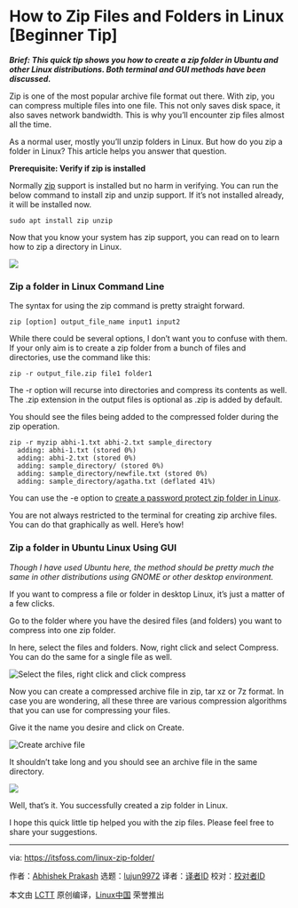 [#]: collector: (lujun9972)
[#]: translator: (geekpi)
[#]: reviewer: ( )
[#]: publisher: ( )
[#]: url: ( )
[#]: subject: (How to Zip Files and Folders in Linux [Beginner Tip])
[#]: via: (https://itsfoss.com/linux-zip-folder/)
[#]: author: (Abhishek Prakash https://itsfoss.com/author/abhishek/)

How to Zip Files and Folders in Linux [Beginner Tip]
======

_**Brief: This quick tip shows you how to create a zip folder in Ubuntu and other Linux distributions. Both terminal and GUI methods have been discussed.**_

Zip is one of the most popular archive file format out there. With zip, you can compress multiple files into one file. This not only saves disk space, it also saves network bandwidth. This is why you’ll encounter zip files almost all the time.

As a normal user, mostly you’ll unzip folders in Linux. But how do you zip a folder in Linux? This article helps you answer that question.

**Prerequisite: Verify if zip is installed**

Normally [zip][1] support is installed but no harm in verifying. You can run the below command to install zip and unzip support. If it’s not installed already, it will be installed now.

```
sudo apt install zip unzip
```

Now that you know your system has zip support, you can read on to learn how to zip a directory in Linux.

![][2]

### Zip a folder in Linux Command Line

The syntax for using the zip command is pretty straight forward.

```
zip [option] output_file_name input1 input2
```

While there could be several options, I don’t want you to confuse with them. If your only aim is to create a zip folder from a bunch of files and directories, use the command like this:

```
zip -r output_file.zip file1 folder1
```

The -r option will recurse into directories and compress its contents as well. The .zip extension in the output files is optional as .zip is added by default.

You should see the files being added to the compressed folder during the zip operation.

```
zip -r myzip abhi-1.txt abhi-2.txt sample_directory
  adding: abhi-1.txt (stored 0%)
  adding: abhi-2.txt (stored 0%)
  adding: sample_directory/ (stored 0%)
  adding: sample_directory/newfile.txt (stored 0%)
  adding: sample_directory/agatha.txt (deflated 41%)
```

You can use the -e option to [create a password protect zip folder in Linux][3].

You are not always restricted to the terminal for creating zip archive files. You can do that graphically as well. Here’s how!

### Zip a folder in Ubuntu Linux Using GUI

_Though I have used Ubuntu here, the method should be pretty much the same in other distributions using GNOME or other desktop environment._

If you want to compress a file or folder in desktop Linux, it’s just a matter of a few clicks.

Go to the folder where you have the desired files (and folders) you want to compress into one zip folder.

In here, select the files and folders. Now, right click and select Compress. You can do the same for a single file as well.

![Select the files, right click and click compress][4]

Now you can create a compressed archive file in zip, tar xz or 7z format. In case you are wondering, all these three are various compression algorithms that you can use for compressing your files.

Give it the name you desire and click on Create.

![Create archive file][5]

It shouldn’t take long and you should see an archive file in the same directory.

![][6]

Well, that’s it. You successfully created a zip folder in Linux.

I hope this quick little tip helped you with the zip files. Please feel free to share your suggestions.

--------------------------------------------------------------------------------

via: https://itsfoss.com/linux-zip-folder/

作者：[Abhishek Prakash][a]
选题：[lujun9972][b]
译者：[译者ID](https://github.com/译者ID)
校对：[校对者ID](https://github.com/校对者ID)

本文由 [LCTT](https://github.com/LCTT/TranslateProject) 原创编译，[Linux中国](https://linux.cn/) 荣誉推出

[a]: https://itsfoss.com/author/abhishek/
[b]: https://github.com/lujun9972
[1]: https://en.wikipedia.org/wiki/Zip_(file_format)
[2]: https://i2.wp.com/itsfoss.com/wp-content/uploads/2019/04/zip-folder-linux.png?resize=800%2C450&ssl=1
[3]: https://itsfoss.com/password-protect-zip-file/
[4]: https://i0.wp.com/itsfoss.com/wp-content/uploads/2019/04/create-zip-file-ubuntu.jpg?resize=800%2C428&ssl=1
[5]: https://i0.wp.com/itsfoss.com/wp-content/uploads/2019/04/create-zip-folder-ubuntu-1.jpg?ssl=1
[6]: https://i1.wp.com/itsfoss.com/wp-content/uploads/2019/04/zip-file-created-in-ubuntu.png?resize=800%2C277&ssl=1
